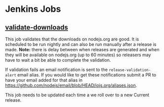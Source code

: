 # Jenkins Jobs

## [validate-downloads](https://ci.nodejs.org/view/All/job/validate-downloads/)

This job validates that the downloads on nodejs.org are good. It is scheduled to
be run nightly and can also be run manually after a release is made. **Note:**
there is delay between when releases are generated and when they will be
available on nodejs.org (up to 60 minutes) so releasers may have to wait a bit
be able to complete the validation.

If validation fails an email notification is sent to the
`release-validation-alert` email alias. If you would like to get these
notifications submit a PR to have your email added for that alias in
https://github.com/nodejs/email/blob/HEAD/iojs.org/aliases.json.

This job needs to be updated each time a we roll over to a new Current
release.
